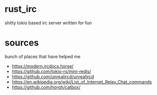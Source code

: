 # rust_irc

shitty tokio based irc server written for fun

# sources
bunch of places that have helped me 
 - https://modern.ircdocs.horse/
 - https://github.com/tokio-rs/mini-redis/
 - https://github.com/unrealircd/unrealircd
 - https://en.wikipedia.org/wiki/List_of_Internet_Relay_Chat_commands
 - https://github.com/horgh/catbox/